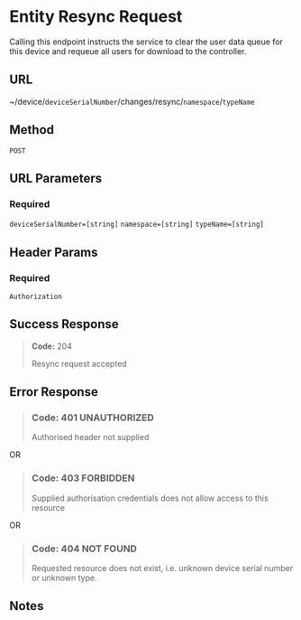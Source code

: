 # Entity Resync Request

Calling this endpoint instructs the service to clear the user data queue for
this device and requeue all users for download to the controller.

## URL

~/device/`deviceSerialNumber`/changes/resync/`namespace`/`typeName`

## Method

`POST`

## URL Parameters

### Required

`deviceSerialNumber=[string]`
`namespace=[string]`
`typeName=[string]`

## Header Params

### Required

`Authorization`

## Success Response

> **Code:** 204
>
> Resync request accepted

## Error Response

> ### **Code:** 401 UNAUTHORIZED
>
> Authorised header not supplied

OR

> ### **Code:** 403 FORBIDDEN
>
> Supplied authorisation credentials does not allow access to this resource

OR

> ### **Code:** 404 NOT FOUND
>
> Requested resource does not exist, i.e. unknown device serial number or unknown type.

## Notes
